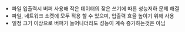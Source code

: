 - 파일 입출력시 버퍼 사용해 작은 데이터의 잦은 쓰기에 따른 성능저하 문제 해결
- 파일, 네트워크 소켓에 모두 적용 할 수 있으며, 입출력 효율 높이기 위해 사용
- 일정 크기 이상으로 버퍼가 늘어나더라도 성능이 계속 증가하는것은 아님